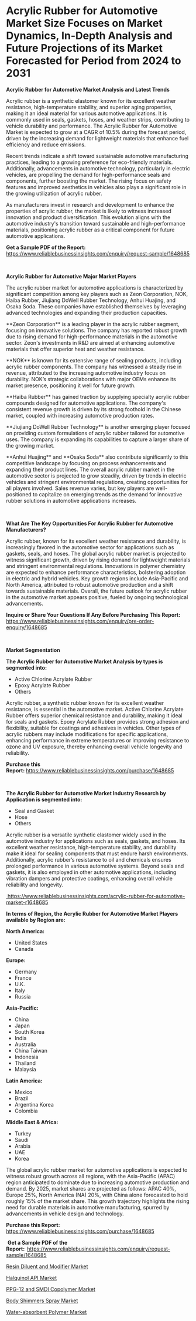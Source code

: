 <p><h1>Acrylic Rubber for Automotive Market Size Focuses on Market Dynamics, In-Depth Analysis and Future Projections of its Market Forecasted for Period from 2024 to 2031</h1></p><p><strong>Acrylic Rubber for Automotive Market Analysis and Latest Trends</strong></p>
<p><p>Acrylic rubber is a synthetic elastomer known for its excellent weather resistance, high-temperature stability, and superior aging properties, making it an ideal material for various automotive applications. It is commonly used in seals, gaskets, hoses, and weather strips, contributing to vehicle durability and performance. The Acrylic Rubber for Automotive Market is expected to grow at a CAGR of 10.5% during the forecast period, driven by the increasing demand for lightweight materials that enhance fuel efficiency and reduce emissions.</p><p>Recent trends indicate a shift toward sustainable automotive manufacturing practices, leading to a growing preference for eco-friendly materials. Additionally, advancements in automotive technology, particularly in electric vehicles, are propelling the demand for high-performance seals and components, further boosting the market. The rising focus on safety features and improved aesthetics in vehicles also plays a significant role in the growing utilization of acrylic rubber.</p><p>As manufacturers invest in research and development to enhance the properties of acrylic rubber, the market is likely to witness increased innovation and product diversification. This evolution aligns with the automotive industry's transition toward sustainable and high-performance materials, positioning acrylic rubber as a critical component for future automotive applications.</p></p>
<p><strong>Get a Sample PDF of the Report:&nbsp;</strong> <a href="https://www.reliablebusinessinsights.com/enquiry/request-sample/1648685?utm_campaign=1426&utm_medium=2&utm_source=Github&utm_content=ia&utm_term=15102024&utm_id=acrylic-rubber-for-automotive">https://www.reliablebusinessinsights.com/enquiry/request-sample/1648685</a></p>
<p>&nbsp;</p>
<p><strong>Acrylic Rubber for Automotive Major Market Players</strong></p>
<p><p>The acrylic rubber market for automotive applications is characterized by significant competition among key players such as Zeon Corporation, NOK, Haiba Rubber, Jiujiang DoWell Rubber Technology, Anhui Huajing, and Osaka Soda. These companies have established themselves by leveraging advanced technologies and expanding their production capacities.</p><p>**Zeon Corporation** is a leading player in the acrylic rubber segment, focusing on innovative solutions. The company has reported robust growth due to rising demand for high-performance materials in the automotive sector. Zeon's investments in R&D are aimed at enhancing automotive materials that offer superior heat and weather resistance.</p><p>**NOK** is known for its extensive range of sealing products, including acrylic rubber components. The company has witnessed a steady rise in revenue, attributed to the increasing automotive industry focus on durability. NOK’s strategic collaborations with major OEMs enhance its market presence, positioning it well for future growth.</p><p>**Haiba Rubber** has gained traction by supplying specialty acrylic rubber compounds designed for automotive applications. The company's consistent revenue growth is driven by its strong foothold in the Chinese market, coupled with increasing automotive production rates.</p><p>**Jiujiang DoWell Rubber Technology** is another emerging player focused on providing custom formulations of acrylic rubber tailored for automotive uses. The company is expanding its capabilities to capture a larger share of the growing market.</p><p>**Anhui Huajing** and **Osaka Soda** also contribute significantly to this competitive landscape by focusing on process enhancements and expanding their product lines. The overall acrylic rubber market in the automotive sector is projected to grow steadily, driven by trends in electric vehicles and stringent environmental regulations, creating opportunities for all players involved. Sales revenue varies, but key players are well-positioned to capitalize on emerging trends as the demand for innovative rubber solutions in automotive applications increases.</p></p>
<p>&nbsp;</p>
<p><strong>What Are The Key Opportunities For Acrylic Rubber for Automotive Manufacturers?</strong></p>
<p><p>Acrylic rubber, known for its excellent weather resistance and durability, is increasingly favored in the automotive sector for applications such as gaskets, seals, and hoses. The global acrylic rubber market is projected to witness significant growth, driven by rising demand for lightweight materials and stringent environmental regulations. Innovations in polymer chemistry are expected to enhance performance characteristics, bolstering adoption in electric and hybrid vehicles. Key growth regions include Asia-Pacific and North America, attributed to robust automotive production and a shift towards sustainable materials. Overall, the future outlook for acrylic rubber in the automotive market appears positive, fueled by ongoing technological advancements.</p></p>
<p><strong>Inquire or Share Your Questions If Any Before Purchasing This Report:</strong> <a href="https://www.reliablebusinessinsights.com/enquiry/pre-order-enquiry/1648685?utm_campaign=1426&utm_medium=2&utm_source=Github&utm_content=ia&utm_term=15102024&utm_id=acrylic-rubber-for-automotive">https://www.reliablebusinessinsights.com/enquiry/pre-order-enquiry/1648685</a></p>
<p>&nbsp;</p>
<p><strong>Market Segmentation</strong></p>
<p><strong>The Acrylic Rubber for Automotive Market Analysis by types is segmented into:</strong></p>
<p><ul><li>Active Chlorine Acrylate Rubber</li><li>Epoxy Acrylate Rubber</li><li>Others</li></ul></p>
<p><p>Acrylic rubber, a synthetic rubber known for its excellent weather resistance, is essential in the automotive market. Active Chlorine Acrylate Rubber offers superior chemical resistance and durability, making it ideal for seals and gaskets. Epoxy Acrylate Rubber provides strong adhesion and flexibility, suitable for coatings and adhesives in vehicles. Other types of acrylic rubbers may include modifications for specific applications, enhancing performance in extreme temperatures or improving resistance to ozone and UV exposure, thereby enhancing overall vehicle longevity and reliability.</p></p>
<p><strong>Purchase this Report:&nbsp;</strong><a href="https://www.reliablebusinessinsights.com/purchase/1648685?utm_campaign=1426&utm_medium=2&utm_source=Github&utm_content=ia&utm_term=15102024&utm_id=acrylic-rubber-for-automotive">https://www.reliablebusinessinsights.com/purchase/1648685</a></p>
<p>&nbsp;</p>
<p><strong>The Acrylic Rubber for Automotive Market Industry Research by Application is segmented into:</strong></p>
<p><ul><li>Seal and Gasket</li><li>Hose</li><li>Others</li></ul></p>
<p><p>Acrylic rubber is a versatile synthetic elastomer widely used in the automotive industry for applications such as seals, gaskets, and hoses. Its excellent weather resistance, high-temperature stability, and durability make it ideal for sealing components that must endure harsh environments. Additionally, acrylic rubber’s resistance to oil and chemicals ensures prolonged performance in various automotive systems. Beyond seals and gaskets, it is also employed in other automotive applications, including vibration dampers and protective coatings, enhancing overall vehicle reliability and longevity.</p></p>
<p><a href="https://www.reliablebusinessinsights.com/acrylic-rubber-for-automotive-market-r1648685?utm_campaign=1426&utm_medium=2&utm_source=Github&utm_content=ia&utm_term=15102024&utm_id=acrylic-rubber-for-automotive">&nbsp;https://www.reliablebusinessinsights.com/acrylic-rubber-for-automotive-market-r1648685</a></p>
<p><strong>In terms of Region, the Acrylic Rubber for Automotive Market Players available by Region are:</strong></p>
<p>
    <p> <strong> North America: </strong>
        <ul>
            <li>United States</li>
            <li>Canada</li>
        </ul>
        </p> 
    <p> <strong> Europe: </strong>
        <ul>
            <li>Germany</li>
            <li>France</li>
            <li>U.K.</li>
            <li>Italy</li>
            <li>Russia</li>
        </ul>
        </p> 
    <p> <strong> Asia-Pacific: </strong>
        <ul>
            <li>China</li>
            <li>Japan</li>
            <li>South Korea</li>
            <li>India</li>
            <li>Australia</li>
            <li>China Taiwan</li>
            <li>Indonesia</li>
            <li>Thailand</li>
            <li>Malaysia</li>
        </ul>
        </p> 
    <p> <strong> Latin America: </strong>
        <ul>
            <li>Mexico</li>
            <li>Brazil</li>
            <li>Argentina Korea</li>
            <li>Colombia</li>
        </ul>
        </p> 
    <p> <strong> Middle East & Africa: </strong>
        <ul>
            <li>Turkey</li>
            <li>Saudi</li>
            <li>Arabia</li>
            <li>UAE</li>
            <li>Korea</li>
        </ul>
    </p>
    </p>
<p><p>The global acrylic rubber market for automotive applications is expected to witness robust growth across all regions, with the Asia-Pacific (APAC) region anticipated to dominate due to increasing automotive production and demand. By 2025, market shares are projected as follows: APAC 40%, Europe 25%, North America (NA) 20%, with China alone forecasted to hold roughly 15% of the market share. This growth trajectory highlights the rising need for durable materials in automotive manufacturing, spurred by advancements in vehicle design and technology.</p></p>
<p><strong>Purchase this Report: </strong><a href="https://www.reliablebusinessinsights.com/purchase/1648685?utm_campaign=1426&utm_medium=2&utm_source=Github&utm_content=ia&utm_term=15102024&utm_id=acrylic-rubber-for-automotive">https://www.reliablebusinessinsights.com/purchase/1648685</a></p>
<p>&nbsp;<strong>Get a Sample PDF of the Report:&nbsp;&nbsp;</strong><a href="https://www.reliablebusinessinsights.com/enquiry/request-sample/1648685?utm_campaign=1426&utm_medium=2&utm_source=Github&utm_content=ia&utm_term=15102024&utm_id=acrylic-rubber-for-automotive">https://www.reliablebusinessinsights.com/enquiry/request-sample/1648685</a></p>
<p><strong></strong></p>
<p><p><a href="https://www.linkedin.com/pulse/resin-diluent-modifier-market-overview-forecast-2024-2031-3yugc?trk=public_post_embed_feed-article-content&utm_campaign=1426&utm_medium=2&utm_source=Github&utm_content=ia&utm_term=15102024&utm_id=acrylic-rubber-for-automotive">Resin Diluent and Modifier Market</a></p><p><a href="https://www.linkedin.com/pulse/halquinol-api-market-forecast-global-trends-analysis-from-3rchc?trk=public_post_embed_feed-article-content&utm_campaign=1426&utm_medium=2&utm_source=Github&utm_content=ia&utm_term=15102024&utm_id=acrylic-rubber-for-automotive">Halquinol API Market</a></p><p><a href="https://www.linkedin.com/pulse/comprehensive-ppg-12-smdi-copolymer-market-report-segmentation-p845c?trk=public_post_embed_feed-article-content&utm_campaign=1426&utm_medium=2&utm_source=Github&utm_content=ia&utm_term=15102024&utm_id=acrylic-rubber-for-automotive">PPG-12 and SMDI Copolymer Market</a></p><p><a href="https://www.linkedin.com/pulse/body-shimmers-spray-landscape-product-spectrum-market-trajectories-xq9ic?trk=public_post_embed_feed-article-content&utm_campaign=1426&utm_medium=2&utm_source=Github&utm_content=ia&utm_term=15102024&utm_id=acrylic-rubber-for-automotive">Body Shimmers Spray Market</a></p><p><a href="https://www.linkedin.com/pulse/global-water-absorbent-polymer-market-sector2024-2031-metrics-tzohc?trk=public_post_embed_feed-article-content&utm_campaign=1426&utm_medium=2&utm_source=Github&utm_content=ia&utm_term=15102024&utm_id=acrylic-rubber-for-automotive">Water-absorbent Polymer Market</a></p></p>